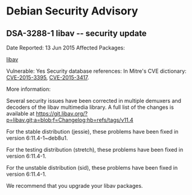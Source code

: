 
Debian Security Advisory
========================


DSA-3288-1 libav -- security update
-----------------------------------



Date Reported:
13 Jun 2015
Affected Packages:

[libav](https://packages.debian.org/src:libav)

Vulnerable:
Yes
Security database references:
In Mitre's CVE dictionary: [CVE-2015-3395](https://security-tracker.debian.org/tracker/CVE-2015-3395), [CVE-2015-3417](https://security-tracker.debian.org/tracker/CVE-2015-3417).  

More information:

Several security issues have been corrected in multiple demuxers and
decoders of the libav multimedia library. A full list of the changes is
available at <https://git.libav.org/?p=libav.git;a=blob;f=Changelog;hb=refs/tags/v11.4>


For the stable distribution (jessie), these problems have been fixed in
version 6:11.4-1~deb8u1.


For the testing distribution (stretch), these problems have been fixed
in version 6:11.4-1.


For the unstable distribution (sid), these problems have been fixed in
version 6:11.4-1.


We recommend that you upgrade your libav packages.





